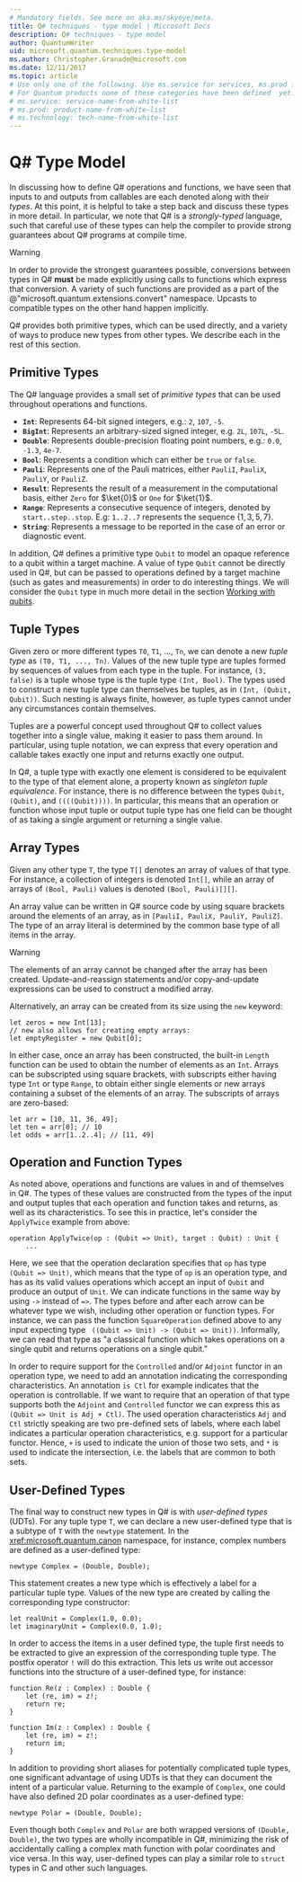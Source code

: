 ```yaml
---
# Mandatory fields. See more on aka.ms/skyeye/meta.
title: Q# techniques - type model | Microsoft Docs 
description: Q# techniques - type model
author: QuantumWriter
uid: microsoft.quantum.techniques.type-model
ms.author: Christopher.Granade@microsoft.com
ms.date: 12/11/2017
ms.topic: article
# Use only one of the following. Use ms.service for services, ms.prod for on-prem. Remove the # before the relevant field.
# For Quantum products none of these categories have been defined  yet.
# ms.service: service-name-from-white-list
# ms.prod: product-name-from-white-list
# ms.technology: tech-name-from-white-list
---
```


# Q# Type Model

In discussing how to define Q# operations and functions, we have seen that inputs to and outputs from callables are each denoted along with their *types*.
At this point, it is helpful to take a step back and discuss these types in more detail.
In particular, we note that Q# is a *strongly-typed* language, such that careful use of these types can help the compiler to provide strong guarantees about Q# programs at compile time.

> [!WARNING] 
> In order to provide the strongest guarantees possible, conversions between types in Q# **must** be made explicitly using calls to functions which express that conversion. 
> A variety of such functions are provided as a part of the @"microsoft.quantum.extensions.convert" namespace.
> Upcasts to compatible types on the other hand happen implicitly. 

Q# provides both primitive types, which can be used directly, and a variety of ways to produce new types from other types.
We describe each in the rest of this section.

## Primitive Types

The Q# language provides a small set of *primitive types* that can be used throughout operations and functions.

- **`Int`**: Represents 64-bit signed integers, e.g.: `2`, `107`, `-5`.
- **`BigInt`**: Represents an arbitrary-sized signed integer, e.g. `2L`, `107L`, `-5L`.
- **`Double`**: Represents double-precision floating point numbers, e.g.: `0.0`, `-1.3`, `4e-7`.
- **`Bool`**: Represents a condition which can either be `true` or `false`.
- **`Pauli`**: Represents one of the Pauli matrices, either `PauliI`, `PauliX`, `PauliY`, or `PauliZ`.
- **`Result`**: Represents the result of a measurement in the computational basis, either `Zero` for $\ket{0}$ or `One` for $\ket{1}$.
- **`Range`**: Represents a consecutive sequence of integers, denoted by `start..step..stop`. E.g: `1..2..7` represents the sequence $\{1, 3, 5, 7\}$.
- **`String`**: Represents a message to be reported in the case of an error or diagnostic event.

In addition, Q# defines a primitive type `Qubit` to model an opaque reference to a qubit within a target machine.
A value of type `Qubit` cannot be directly used in Q#, but can be passed to operations defined by a target machine (such as gates and measurements) in order to do interesting things.
We will consider the `Qubit` type in much more detail in the section [Working with qubits](working-with-qubits).

## Tuple Types

Given zero or more different types `T0`, `T1`, ..., `Tn`, we can denote a new  *tuple type* as `(T0, T1, ..., Tn)`.
Values of the new tuple type are tuples formed by sequences of values from each type in the tuple.
For instance, `(3, false)` is a tuple whose type is the tuple type `(Int, Bool)`.
The types used to construct a new tuple type can themselves be tuples, as in `(Int, (Qubit, Qubit))`.
Such nesting is always finite, however, as tuple types cannot under any circumstances contain themselves.

Tuples are a powerful concept used throughout Q# to collect values together into a single value, making it easier to pass them around.
In particular, using tuple notation, we can express that every operation and callable takes exactly one input and returns exactly one output.

In Q#, a tuple type with exactly one element is considered to be equivalent to the type of that element alone, a property known as *singleton tuple equivalence*.
For instance, there is no difference between the types `Qubit`, `(Qubit)`, and `((((Qubit))))`.
In particular, this means that an operation or function whose input tuple or output tuple type has one field can be thought of as taking a single argument or returning a single value.

## Array Types

Given any other type `T`, the type `T[]` denotes an array of values of that type.
For instance, a collection of integers is denoted `Int[]`, while an array of arrays of `(Bool, Pauli)` values is denoted `(Bool, Pauli)[][]`.

An array value can be written in Q# source code by using square brackets around the elements of an array, as in `[PauliI, PauliX, PauliY, PauliZ]`.
The type of an array literal is determined by the common base type of all items in the array. 

> [!WARNING]
> The elements of an array cannot be changed after the array has been created.
> Update-and-reassign statements and/or copy-and-update expressions can be used to construct a modified array.

Alternatively, an array can be created from its size using the `new` keyword:

```qsharp
let zeros = new Int[13];
// new also allows for creating empty arrays:
let emptyRegister = new Qubit[0];
```

In either case, once an array has been constructed, the built-in `Length` function can be used to obtain the number of elements as an `Int`.
Arrays can be subscripted using square brackets, with subscripts either having type `Int` or type `Range`, to obtain either single elements or new arrays containing a subset of the elements of an array.
The subscripts of arrays are zero-based:

```qsharp
let arr = [10, 11, 36, 49];
let ten = arr[0]; // 10
let odds = arr[1..2..4]; // [11, 49]
```

## Operation and Function Types

As noted above, operations and functions are values in and of themselves in Q#.
The types of these values are constructed from the types of the input and output tuples that each operation and function takes and returns, as well as its characteristics.
To see this in practice, let's consider the `ApplyTwice` example from above:

```qsharp
operation ApplyTwice(op : (Qubit => Unit), target : Qubit) : Unit {
    ...
```

Here, we see that the operation declaration specifies that `op` has type `(Qubit => Unit)`, 
which means that the type of `op` is an operation type, and has as its valid values operations which accept an input of `Qubit` and produce an output of `Unit`.
We can indicate functions in the same way by using `->` instead of `=>`.
The types before and after each arrow can be whatever type we wish, including other operation or function types.
For instance, we can pass the function `SquareOperation` defined above to any input expecting type ` ((Qubit => Unit) -> (Qubit => Unit))`.
Informally, we can read that type as "a classical function which takes operations on a single qubit and returns operations on a single qubit."

In order to require support for the `Controlled` and/or `Adjoint` functor in an operation type, we need to add an annotation indicating the corresponding characteristics.
An annotation `is Ctl` for example indicates that the operation is controllable. 
If we want to require that an operation of that type supports both the `Adjoint` and `Controlled` functor we can express this as `(Qubit => Unit is Adj + Ctl)`. 
The used operation characteristics `Adj` and `Ctl` strictly speaking are two pre-defined sets of labels, where each label indicates a particular operation characteristics, e.g. support for a particular functor.
Hence, `+` is used to indicate the union of those two sets, and `*` is used to indicate the intersection, i.e. the labels that are common to both sets.  

## User-Defined Types

The final way to construct new types in Q# is with *user-defined types* (UDTs).
For any tuple type `T`, we can declare a new user-defined type that is a subtype of `T` with the `newtype` statement.
In the <xref:microsoft.quantum.canon> namespace, for instance, complex numbers are defined as a user-defined type:

```qsharp
newtype Complex = (Double, Double);
```

This statement creates a new type which is effectively a label for a particular tuple type.
Values of the new type are created by calling the corresponding type constructor:

```
let realUnit = Complex(1.0, 0.0);
let imaginaryUnit = Complex(0.0, 1.0);
```

In order to access the items in a user defined type, the tuple first needs to be extracted to give an expression of the corresponding tuple type.  The postfix operator `!` will do this extraction.
This lets us write out accessor functions into the structure of a user-defined type, for instance:

```qsharp
function Re(z : Complex) : Double {
    let (re, im) = z!;
    return re;
}

function Im(z : Complex) : Double {
    let (re, im) = z!;
    return im;
}
```

In addition to providing short aliases for potentially complicated tuple types, one significant advantage of using UDTs is that they can document the intent of a particular value.
Returning to the example of `Complex`, one could have also defined 2D polar coordinates as a user-defined type:

```qsharp
newtype Polar = (Double, Double);
```

Even though both `Complex` and `Polar` are both wrapped versions of `(Double, Double)`, the two types are wholly incompatible in Q#, minimizing the risk of accidentally calling a complex math function with polar coordinates and vice versa.
In this way, user-defined types can play a similar role to `struct` types in C and other such languages.
